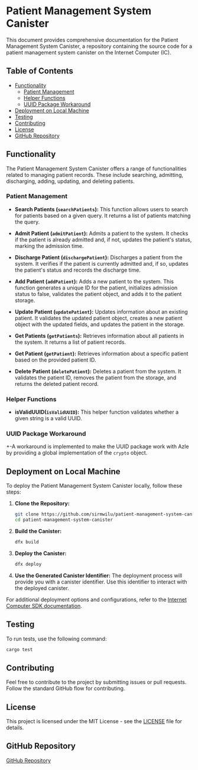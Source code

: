# Patient Management System Canister

This document provides comprehensive documentation for the Patient Management System Canister, a repository containing the source code for a patient management system canister on the Internet Computer (IC).

## Table of Contents

- [Functionality](#functionality)
  - [Patient Management](#patient-management)
  - [Helper Functions](#helper-functions)
  - [UUID Package Workaround](#uuid-package-workaround)
- [Deployment on Local Machine](#deployment-on-local-machine)
- [Testing](#testing)
- [Contributing](#contributing)
- [License](#license)
- [GitHub Repository](#github-repository)

## Functionality

The Patient Management System Canister offers a range of functionalities related to managing patient records. These include searching, admitting, discharging, adding, updating, and deleting patients.

### Patient Management

- **Search Patients (`searchPatients`):** This function allows users to search for patients based on a given query. It returns a list of patients matching the query.
  
- **Admit Patient (`admitPatient`):** Admits a patient to the system. It checks if the patient is already admitted and, if not, updates the patient's status, marking the admission time.

- **Discharge Patient (`dischargePatient`):** Discharges a patient from the system. It verifies if the patient is currently admitted and, if so, updates the patient's status and records the discharge time.

- **Add Patient (`addPatient`):** Adds a new patient to the system. This function generates a unique ID for the patient, initializes admission status to false, validates the patient object, and adds it to the patient storage.

- **Update Patient (`updatePatient`):** Updates information about an existing patient. It validates the updated patient object, creates a new patient object with the updated fields, and updates the patient in the storage.

- **Get Patients (`getPatients`):** Retrieves information about all patients in the system. It returns a list of patient records.

- **Get Patient (`getPatient`):** Retrieves information about a specific patient based on the provided patient ID.

- **Delete Patient (`deletePatient`):** Deletes a patient from the system. It validates the patient ID, removes the patient from the storage, and returns the deleted patient record.

### Helper Functions

- **isValidUUID(`isValidUUID`):** This helper function validates whether a given string is a valid UUID.

### UUID Package Workaround

+-A workaround is implemented to make the UUID package work with Azle by providing a global implementation of the `crypto` object.

## Deployment on Local Machine

To deploy the Patient Management System Canister locally, follow these steps:

1. **Clone the Repository:**
   ```bash
   git clone https://github.com/sirmwilu/patient-management-system-canister.git
   cd patient-management-system-canister
   ```

2. **Build the Canister:**
   ```bash
   dfx build
   ```

3. **Deploy the Canister:**
   ```bash
   dfx deploy
   ```

4. **Use the Generated Canister Identifier:**
   The deployment process will provide you with a canister identifier. Use this identifier to interact with the deployed canister.

For additional deployment options and configurations, refer to the [Internet Computer SDK documentation](https://sdk.dfinity.org/docs/quickstart/local-quickstart.html).

## Testing

To run tests, use the following command:

```bash
cargo test
```

## Contributing

Feel free to contribute to the project by submitting issues or pull requests. Follow the standard GitHub flow for contributing.

## License

This project is licensed under the MIT License - see the [LICENSE](LICENSE) file for details.

## GitHub Repository

[GitHub Repository](https://github.com/sirmwilu/patient-management-system-canister.git)
```